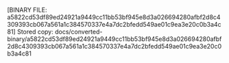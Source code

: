 [BINARY FILE: a5822cd53df89ed24921a9449cc11bb53bf945e8d3a026694280afbf2d8c4309393cb067a561a1c384570337e4a7dc2bfedd549ae01c9ea3e20c0b3a4c81]
Stored copy: docs/converted-binary/a5822cd53df89ed24921a9449cc11bb53bf945e8d3a026694280afbf2d8c4309393cb067a561a1c384570337e4a7dc2bfedd549ae01c9ea3e20c0b3a4c81
